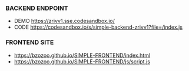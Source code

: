 ### BACKEND ENDPOINT
- DEMO https://zrivv1.sse.codesandbox.io/
- CODE https://codesandbox.io/s/simple-backend-zrivv1?file=/index.js

### FRONTEND SITE
- https://bzozoo.github.io/SIMPLE-FRONTEND/index.html
- https://bzozoo.github.io/SIMPLE-FRONTEND/js/script.js
